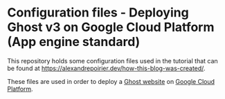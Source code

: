 # Configuration files - Deploying Ghost v3 on Google Cloud Platform (App engine standard)

This repository holds some configuration files used in the tutorial that can be found at https://alexandrepoirier.dev/how-this-blog-was-created/.

These files are used in order to deploy a [Ghost website](https://ghost.org/) on [Google Cloud Platform](https://cloud.google.com/).
